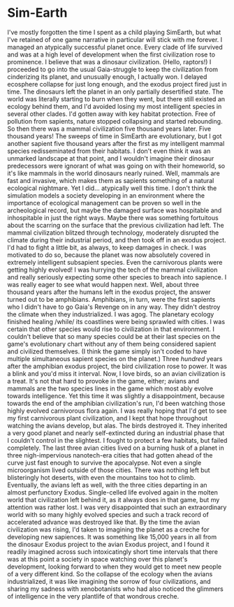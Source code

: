 # Sim-Earth

I've mostly forgotten the time I spent as a child playing SimEarth, but what I've retained of one game narrative in particular will stick with me forever.  I managed an atypically successful planet once.  Every clade of life survived and was at a high level of development when the first civilization rose to prominence.  I believe that was a dinosaur civilization.  (Hello, raptors!)  I proceeded to go into the usual Gaia-struggle to keep the civilization from cinderizing its planet, and unusually enough, I actually won.  I delayed ecosphere collapse for just long enough, and the exodus project fired just in time.  The dinosaurs left the planet in an only partially desertified state.  The world was literally starting to burn when they went, but there still existed an ecology behind them, and I'd avoided losing my most intelligent species in several other clades.  I'd gotten away with key habitat protection.  Free of pollution from sapients, nature stopped collapsing and started rebounding.
So then there was a mammal civilization five thousand years later.  Five thousand years!  The sweeps of time in SimEarth are evolutionary, but I got another sapient five thousand years after the first as my intelligent mammal species redisseminated from their habitats.  I don't even think it was an unmarked landscape at that point, and I wouldn't imagine their dinosaur predecessors were ignorant of what was going on with their homeworld, so it's like mammals in the world dinosaurs nearly ruined.  Well, mammals are fast and invasive, which makes them as sapients something of a natural ecological nightmare.  Yet I did... atypically well this time.  I don't think the simulation models a society developing in an environment where the importance of ecological management can be proven so well in the archeological record, but maybe the damaged surface was hospitable and inhospitable in just the right ways.  Maybe there was something fortuitous about the scarring on the surface that the previous civilization had left.  The mammal civilization blitzed through technology, moderately disrupted the climate during their industrial period, and then took off in an exodus project.
I'd had to fight a little bit, as always, to keep damages in check.  I was motivated to do so, because the planet was now absolutely covered in extremely intelligent subsapient species.  Even the carnivorous plants were getting highly evolved!  I was hurrying the tech of the mammal civilization and really seriously expecting some other species to breach into sapience.  I was really eager to see what would happen next.  Well, about three thousand years after the humans left in the exodus project, the answer turned out to be amphibians.  Amphibians, in turn, were the first sapients who I didn't have to go Gaia's Revenge on in any way.  They didn't destroy the climate when they industrialized.  I was agog.  The planetary ecology finished healing /while/ its coastlines were being sprawled with cities.  I was certain that other species would rise to civilization in that environment.  I couldn't believe that so many species could be at their last species on the game's evolutionary chart without any of them being considered sapient and civilized themselves.  (I think the game simply isn't coded to have multiple simultaneous sapient species on the planet.)
Three *hundred* years after the amphibian exodus project, the bird civilization rose to power.  It was a blink and you'd miss it interval.  Now, I love birds, so an avian civilization is a treat.  It's not that hard to provoke in the game, either; avians and mammals are the two species lines in the game which most ably evolve towards intelligence.  Yet this time it was slightly a disappointment, because towards the end of the amphibian civilization's run, I'd been watching those highly evolved carnivorous flora again.  I was really hoping that I'd get to see my first carnivorous plant civilization, and I kept that hope throughout watching the avians develop, but alas.  The birds destroyed it.  They inherited a very good planet and nearly self-extincted during an industrial phase that I couldn't control in the slightest.  I fought to protect a few habitats, but failed completely.  The last three avian cities lived on a burning husk of a planet in three nigh-impervious nanotech-era cities that had gotten ahead of the curve just fast enough to survive the apocalypse.  Not even a single microorganism lived outside of those cities.  There was nothing left but blisteringly hot deserts, with even the mountains too hot to climb.  Eventually, the avians left as well, with the three cities departing in an almost perfunctory Exodus.
Single-celled life evolved again in the molten world that civilization left behind it, as it always does in that game, but my attention was rather lost.  I was very disappointed that such an extraordinary world with so many highly evolved species and such a track record of accelerated advance was destroyed like that.  By the time the avian civilization was rising, I'd taken to imagining the planet as a creche for developing new sapiences.  It was something like 15,000 years in all from the dinosaur Exodus project to the avian Exodus project, and I found it readily imagined across such intoxicatingly short time intervals that there was at this point a society in space watching over this planet's development, looking forward to when they would get to meet new people of a very different kind.  So the collapse of the ecology when the avians industrialized, it was like imagining the sorrow of four civilizations, and sharing my sadness with xenobotanists who had also noticed the glimmers of intelligence in the very plantlife of that wondrous creche.